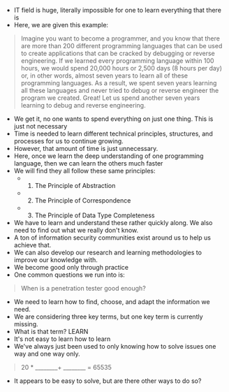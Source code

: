 - IT field is huge, literally impossible for one to learn everything that there is
- Here, we are given this example:

> Imagine you want to become a programmer, and you know that there are more than 200 different programming languages that can be used to create applications that can be cracked by debugging or reverse engineering. If we learned every programming language within 100 hours, we would spend 20,000 hours or 2,500 days (8 hours per day) or, in other words, almost seven years to learn all of these programming languages. As a result, we spent seven years learning all these languages and never tried to debug or reverse engineer the program we created. Great! Let us spend another seven years learning to debug and reverse engineering.

- We get it, no one wants to spend everything on just one thing. This is just not necessary
- Time is needed to learn different technical principles, structures, and processes for us to continue growing.
- However, that amount of time is just unnecessary.
- Here, once we learn the deep understanding of one programming language, then we can learn the others much faster
- We will find they all follow these same principles:
	- 1. The Principle of Abstraction
	- 2. The Principle of Correspondence
	- 3. The Principle of Data Type Completeness
- We have to learn and understand these rather quickly along. We also need to find out what we really don't know.
- A ton of information security communities exist around us to help us achieve that.
- We can also develop our research and learning methodologies to improve our knowledge with.
- We become good only through practice
- One common questions we run into is:

> When is a penetration tester good enough?

- We need to learn how to find, choose, and adapt the information we need.
- We are considering three key terms, but one key term is currently missing.
- What is that term? LEARN
- It's not easy to learn how to learn
- We've always just been used to only knowing how to solve issues one way and one way only.

> 20 * ________+ ________ = 65535

- It appears to be easy to solve, but are there other ways to do so?